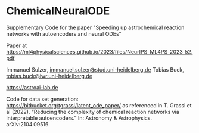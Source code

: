 # ChemicalNeuralODE

Supplementary Code for the paper "Speeding up astrochemical reaction networks with autoencoders and neural ODEs"

Paper at https://ml4physicalsciences.github.io/2023/files/NeurIPS_ML4PS_2023_52.pdf

Immanuel Sulzer, immanuel.sulzer@stud.uni-heidelberg.de
Tobias Buck, tobias.buck@iwr.uni-heidelberg.de

https://astroai-lab.de


Code for data set generation: https://bitbucket.org/tgrassi/latent_ode_paper/ as referenced in
T. Grassi et al (2022). “Reducing the complexity of chemical reaction networks via interpretable autoencoders.” In: Astronomy & Astrophysics. arXiv:2104.09516
